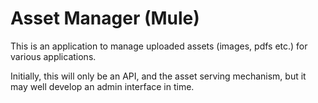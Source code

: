 Asset Manager (Mule)
=============

This is an application to manage uploaded assets (images, pdfs etc.) for various applications.

Initially, this will only be an API, and the asset serving mechanism, but it may well develop an admin interface in time.

